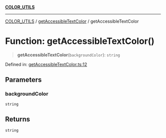 [**COLOR_UTILS**](../../README.md)

***

[COLOR_UTILS](../../README.md) / [getAccessibleTextColor](../README.md) / getAccessibleTextColor

# Function: getAccessibleTextColor()

> **getAccessibleTextColor**(`backgroundColor`): `string`

Defined in: [getAccessibleTextColor.ts:12](https://github.com/dailker/everyutil/blob/db1e809d4c097dd2ba5f952e07c115f09a518c6c/src/color/getAccessibleTextColor.ts#L12)

## Parameters

### backgroundColor

`string`

## Returns

`string`
